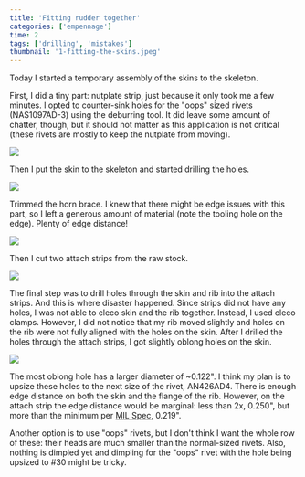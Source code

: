 ```yaml
---
title: 'Fitting rudder together'
categories: ['empennage']
time: 2
tags: ['drilling', 'mistakes']
thumbnail: '1-fitting-the-skins.jpeg'
---
```


Today I started a temporary assembly of the skins to the skeleton.

<!-- more -->

First, I did a tiny part: nutplate strip, just because it only took me a few minutes. I opted to counter-sink holes for the "oops" sized rivets (NAS1097AD-3) using the deburring tool. It did leave some amount of chatter, though, but it should not matter as this application is not critical (these rivets are mostly to keep the nutplate from moving).

![](0-tiny-nutplate.jpeg)

Then I put the skin to the skeleton and started drilling the holes.

![](1-fitting-the-skins.jpeg)

Trimmed the horn brace. I knew that there might be edge issues with this part, so I left a generous amount of material (note the tooling hole on the edge). Plenty of edge distance!

![](2-horn-brace.jpeg)

Then I cut two attach strips from the raw stock.

![](3-fabricated-the-attach-strips.jpeg)

The final step was to drill holes through the skin and rib into the attach strips. And this is where disaster happened. Since strips did not have any holes, I was not able to cleco skin and the rib together. Instead, I used cleco clamps. However, I did not notice that my rib moved slightly and holes on the rib were not fully aligned with the holes on the skin. After I drilled the holes through the attach strips, I got slightly oblong holes on the skin.

![](4-oblong-holes.jpeg)

The most oblong hole has a larger diameter of ~0.122". I think my plan is to upsize these holes to the next size of the rivet, AN426AD4. There is enough edge distance on both the skin and the flange of the rib. However, on the attach strip the edge distance would be marginal: less than 2x, 0.250", but more than the minimum per [MIL Spec](https://www.vansaircraft.com/wp-content/uploads/2019/02/MIL-R-47196A_MI.pdf), 0.219".

Another option is to use "oops" rivets, but I don't think I want the whole row of these: their heads are much smaller than the normal-sized rivets. Also, nothing is dimpled yet and dimpling for the "oops" rivet with the hole being upsized to #30 might be tricky.